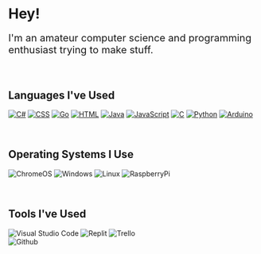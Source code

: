 <h1>Hey!</h1>
<p style="font-size: 20px;">I'm an amateur computer science and programming enthusiast trying to make stuff.</p>

<br>
<h2>Languages I've Used</h2>
<p>
  <a href="https://github.com/search?q=user%3ARedPistonz+language%3Acsharp"><img alt="C#" src="https://custom-icon-badges.herokuapp.com/badge/C%23-68217A.svg?logo=cs2&logoColor=white"></a>
  <a href="https://github.com/search?q=user%3AJRedPistonz+language%3Acss"><img alt="CSS" src="https://img.shields.io/badge/CSS-1572B6.svg?logo=css3&logoColor=white"></a>
  <a href="https://github.com/search?q=user%3ARedPistonz+language%3Ago"><img alt="Go" src="https://img.shields.io/badge/go-%2300ADD8?logo=go&logoColor=white"></a>
  <a href="https://github.com/search?q=user%3ARedPistonz+language%3Ahtml"><img alt="HTML" src="https://img.shields.io/badge/HTML-E34F26.svg?logo=html5&logoColor=white"></a>
  <a href="https://github.com/search?q=user%3ARedPistonz+language%3Ajava"><img alt="Java" src="https://img.shields.io/badge/Java-007396.svg?logo=java&logoColor=white"></a>
  <a href="https://github.com/search?q=user%3ARedPistonz+language%3Ajavascript"><img alt="JavaScript" src="https://img.shields.io/badge/JavaScript-F7DF1E.svg?logo=javascript&logoColor=black"></a>
  <a href="https://github.com/search?q=user%3ARedPistonz+language%3Ac"><img alt="C" src="https://img.shields.io/badge/c-%2300599C.svg?logo=c&logoColor=white"></a>
  <a href="https://github.com/search?q=user%3ARedPistonz+language%3Apython"><img alt="Python" src="https://img.shields.io/badge/python-3670A0?logo=python&logoColor=ffdd54"></a>
  <a href="https://github.com/search?q=user%3ARedPistonz+language%3Aarduino"><img alt="Arduino" src="https://img.shields.io/badge/-Arduino-00979D?logo=Arduino&logoColor=white"></a>
</p>

<br>
<h2>Operating Systems I Use</h2>
<p>
  <img src="https://img.shields.io/badge/chrome%20os-3d89fc?logo=google%20chrome&logoColor=white" alt="ChromeOS">
  <img src="https://img.shields.io/badge/Windows-0078D6?logo=windows&logoColor=white" alt="Windows">
  <img src="https://img.shields.io/badge/Linux-FCC624?logo=linux&logoColor=black" alt="Linux">
  <img src="https://img.shields.io/badge/-RaspberryPi-C51A4A?logo=Raspberry-Pi" alt="RaspberryPi">
</p>

<br>
<h2>Tools I've Used</h2>
<p>
  <img src="https://img.shields.io/badge/Visual%20Studio%20Code-0078d7.svg?logo=visual-studio-code&logoColor=white" alt="Visual Studio Code">
  <img src="https://img.shields.io/badge/Repl.it-%230D101E.svg?logo=replit&logoColor=white" alt="Replit">
  <img src="https://img.shields.io/badge/Trello-%23026AA7.svg?logo=Trello&logoColor=white" alt="Trello">
  <br>
  <img src="https://img.shields.io/badge/github-%23121011.svg?logo=github&logoColor=white" alt="Github">
</p>



<!--
**RedPistonz/RedPistonz** is a ✨ _special_ ✨ repository because its `README.md` (this file) appears on your GitHub profile.
-->
